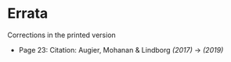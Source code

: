 # Errata

Corrections in the printed version

* Page 23: Citation: Augier, Mohanan & Lindborg *(2017)* -> *(2019)*
